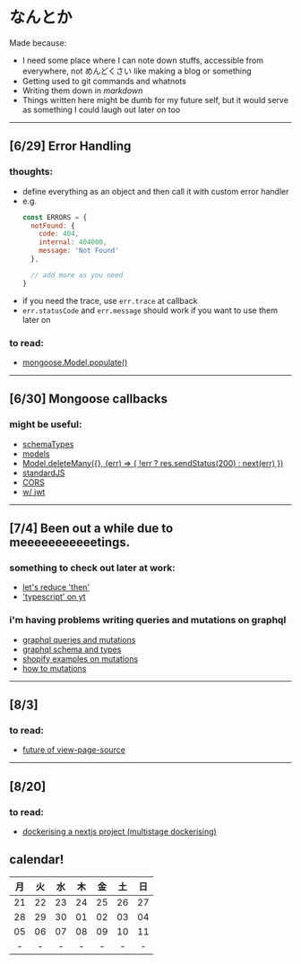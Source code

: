 # なんとか

Made because:
- I need some place where I can note down stuffs, accessible from everywhere, not めんどくさい like making a blog or something
- Getting used to git commands and whatnots
- Writing them down in *markdown*
- Things written here might be dumb for my future self, but it would serve as something I could laugh out later on too

---

## [6/29] Error Handling

### thoughts:
- define everything as an object and then call it with custom error handler
- e.g.
  ```javascript
  const ERRORS = {
    notFound: {
      code: 404,
      internal: 404000,
      message: 'Not Found'
    },

    // add more as you need
  }
  ```
- if you need the trace, use `err.trace` at callback
- `err.statusCode` and `err.message` should work if you want to use them later on
### to read:
- [mongoose.Model.populate()](https://medium.com/@nicknauert/mongooses-model-populate-b844ae6d1ee7)

---

## [6/30] Mongoose callbacks

### might be useful:

- [schemaTypes](https://mongoosejs.com/docs/schematypes.html)
- [models](https://mongoosejs.com/docs/models.html)
- [Model.deleteMany({}, (err) => { !err ? res.sendStatus(200) : next(err) })](https://mongoosejs.com/docs/api.html#model_Model.deleteMany)
- [standardJS](https://standardjs.com/)
- [CORS](https://developer.mozilla.org/en-US/docs/Web/HTTP/CORS)
- [w/ jwt](https://bezkoder.com/node-js-mongodb-auth-jwt/)

---

## [7/4] Been out a while due to meeeeeeeeeeetings.

### something to check out later at work:

- [let's reduce 'then'](https://javascript.info/async-await)
- ['typescript' on yt](https://www.youtube.com/results?search_query=typescript)

### i'm having problems writing queries and mutations on graphql

- [graphql queries and mutations](https://graphql.org/learn/queries/)
- [graphql schema and types](https://graphql.org/learn/schema/)
- [shopify examples on mutations](https://shopify.dev/concepts/graphql/mutations)
- [how to mutations](https://www.howtographql.com/graphql-js/3-a-simple-mutation/)

---

## [8/3]

### to read:

- [future of view-page-source](https://dev.to/somedood/the-future-of-view-page-source-18da)
---

## [8/20]

### to read:

- [dockerising a nextjs project (multistage dockerising)](https://dev.to/chrsgrrtt/dockerising-a-next-js-project-1ck5)

## calendar!

|月|火|水|木|金|土|日|
|:-:|:-:|:-:|:-:|:-:|:-:|:-:|
|21|22|23|24|25|26|27|
|28|29|30|01|02|03|04|
|05|06|07|08|09|10|11|
|-|-|-|-|-|-|-|
